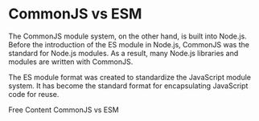 # CommonJS vs ESM

The CommonJS module system, on the other hand, is built into Node.js. Before the introduction of the ES module in Node.js, CommonJS was the standard for Node.js modules. As a result, many Node.js libraries and modules are written with CommonJS.

The ES module format was created to standardize the JavaScript module system. It has become the standard format for encapsulating JavaScript code for reuse.

<ResourceGroupTitle>Free Content</ResourceGroupTitle>
<BadgeLink colorScheme='yellow' badgeText='Read' href='https://reflectoring.io/nodejs-modules-imports/'>CommonJS vs ESM</BadgeLink> 